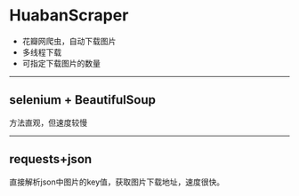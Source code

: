 # HuabanScraper
* 花瓣网爬虫，自动下载图片
* 多线程下载
* 可指定下载图片的数量

---

## selenium + BeautifulSoup

方法直观，但速度较慢

---

## requests+json

直接解析json中图片的key值，获取图片下载地址，速度很快。